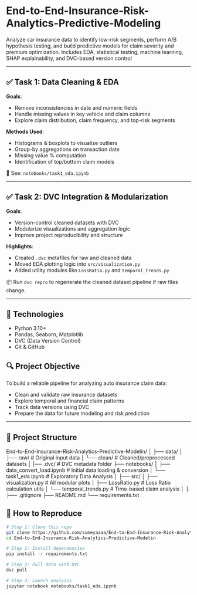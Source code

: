# End-to-End-Insurance-Risk-Analytics-Predictive-Modeling
Analyze car insurance data to identify low-risk segments, perform A/B hypothesis testing, and build predictive models for claim severity and premium optimization. Includes EDA, statistical testing, machine learning, SHAP explainability, and DVC-based version control

---

## ✅ Task 1: Data Cleaning & EDA

**Goals**:
- Remove inconsistencies in date and numeric fields
- Handle missing values in key vehicle and claim columns
- Explore claim distribution, claim frequency, and top-risk segments

**Methods Used**:
- Histograms & boxplots to visualize outliers
- Group-by aggregations on transaction date
- Missing value % computation
- Identification of top/bottom claim models

📝 See: `notebooks/task1_eda.ipynb`

---

## ✅ Task 2: DVC Integration & Modularization

**Goals**:
- Version-control cleaned datasets with DVC
- Modularize visualizations and aggregation logic
- Improve project reproducibility and structure

**Highlights**:
- Created `.dvc` metafiles for raw and cleaned data
- Moved EDA plotting logic into `src/visualization.py`
- Added utility modules like `LossRatio.py` and `temporal_trends.py`

📦 Run `dvc repro` to regenerate the cleaned dataset pipeline if raw files change.

---

## 🧰 Technologies

- Python 3.10+
- Pandas, Seaborn, Matplotlib
- DVC (Data Version Control)
- Git & GitHub


## 🔍 Project Objective

To build a reliable pipeline for analyzing auto insurance claim data:
- Clean and validate raw insurance datasets
- Explore temporal and financial claim patterns
- Track data versions using DVC
- Prepare the data for future modeling and risk prediction

---

## 📁 Project Structure
End-to-End-Insurance-Risk-Analytics-Predictive-Modelin/
│
├── data/
│ ├── raw/ # Original input data
│ └── clean/ # Cleaned/preprocessed datasets
│ |── .dvc/ # DVC metadata folder
├── notebooks/
│ ├── data_convert_load.ipynb # Initial data loading & conversion
│ └── task1_eda.ipynb # Exploratory Data Analysis
│
├── src/
│ ├── visualization.py # All modular plots
│ ├── LossRatio.py # Loss Ratio calculation utils
│ └── temporal_trends.py # Time-based claim analysis
│
├
├── .gitignore
├── README.md
└── requirements.txt

## 🚀 How to Reproduce

```bash
# Step 1: Clone this repo
git clone https://github.com/sumeyaaaa/End-to-End-Insurance-Risk-Analytics-Predictive-Modelin.git
cd End-to-End-Insurance-Risk-Analytics-Predictive-Modelin

# Step 2: Install dependencies
pip install -r requirements.txt

# Step 3: Pull data with DVC
dvc pull

# Step 4: Launch analysis
jupyter notebook notebooks/task1_eda.ipynb


